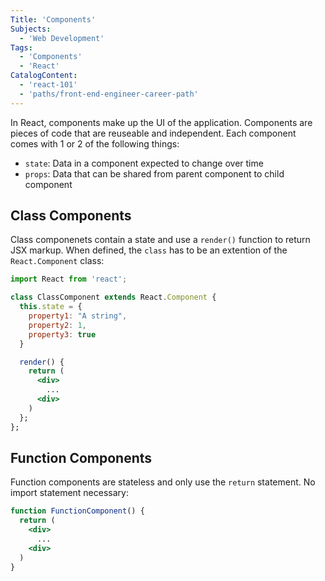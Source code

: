 ```yaml
---
Title: 'Components'
Subjects:
  - 'Web Development'
Tags:
  - 'Components'
  - 'React'
CatalogContent:
  - 'react-101'
  - 'paths/front-end-engineer-career-path'
---
```


In React, components make up the UI of the application. Components are pieces of code that are reuseable and independent. Each component comes with 1 or 2 of the following things:

- `state`: Data in a component expected to change over time
- `props`: Data that can be shared from parent component to child component

## Class Components

Class componenets contain a state and use a `render()` function to return JSX markup. When defined, the `class` has to be an extention of the `React.Component` class:

```jsx
import React from 'react';

class ClassComponent extends React.Component {
  this.state = {
    property1: "A string",
    property2: 1,
    property3: true
  }

  render() {
    return (
      <div>
        ...
      <div>
    )
  };
};
```

## Function Components

Function components are stateless and only use the `return` statement. No import statement necessary:

```jsx
function FunctionComponent() {
  return (
    <div>
      ...
    <div>
  )
}
```
